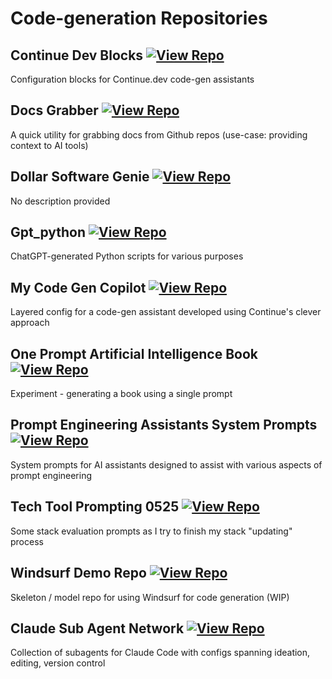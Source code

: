 # Code-generation Repositories

## Continue Dev Blocks [![View Repo](https://img.shields.io/badge/view-repo-green)](https://github.com/danielrosehill/Continue-Dev-Blocks)
Configuration blocks for Continue.dev code-gen assistants

## Docs Grabber [![View Repo](https://img.shields.io/badge/view-repo-green)](https://github.com/danielrosehill/Docs-Grabber)
A quick utility for grabbing docs from Github repos (use-case: providing context to AI tools)

## Dollar Software Genie [![View Repo](https://img.shields.io/badge/view-repo-green)](https://github.com/danielrosehill/Dollar-Software-Genie)
No description provided

## Gpt_python [![View Repo](https://img.shields.io/badge/view-repo-green)](https://github.com/danielrosehill/GPT_Python)
ChatGPT-generated Python scripts for various purposes

## My Code Gen Copilot [![View Repo](https://img.shields.io/badge/view-repo-green)](https://github.com/danielrosehill/My-Code-Gen-Copilot)
Layered config for a code-gen assistant developed using Continue's clever approach

## One Prompt Artificial Intelligence Book [![View Repo](https://img.shields.io/badge/view-repo-green)](https://github.com/danielrosehill/One-Prompt-AI-Book)
Experiment - generating a book using a single prompt

## Prompt Engineering Assistants System Prompts [![View Repo](https://img.shields.io/badge/view-repo-green)](https://github.com/danielrosehill/Prompt-Engineering-Assistants-System-Prompts)
System prompts for AI assistants designed to assist with various aspects of prompt engineering

## Tech Tool Prompting 0525 [![View Repo](https://img.shields.io/badge/view-repo-green)](https://github.com/danielrosehill/Tech-Tool-Prompting-0525)
Some stack evaluation prompts as I try to finish my stack "updating" process

## Windsurf Demo Repo [![View Repo](https://img.shields.io/badge/view-repo-green)](https://github.com/danielrosehill/Windsurf-Demo-Repo)
Skeleton / model repo for using Windsurf for code generation (WIP)


## Claude Sub Agent Network [![View Repo](https://img.shields.io/badge/view-repo-green)](https://github.com/danielrosehill/Claude-Sub-Agent-Network)
Collection of subagents for Claude Code with configs spanning ideation, editing, version control
